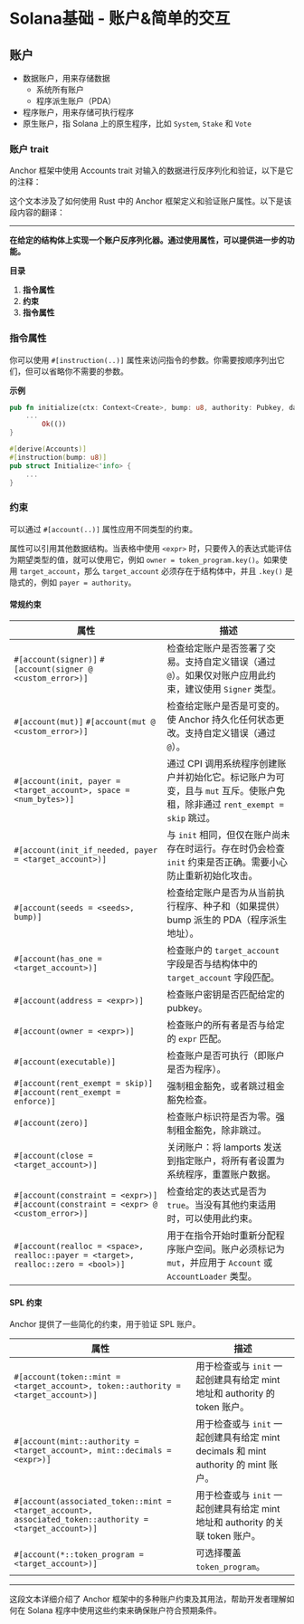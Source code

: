 # Solana基础 - 账户&简单的交互

## 账户

* 数据账户，用来存储数据
    * 系统所有账户
    * 程序派生账户（PDA）
* 程序账户，用来存储可执行程序
* 原生账户，指 Solana 上的原生程序，比如 `System`, `Stake` 和 `Vote`

### 账户 trait

Anchor 框架中使用 Accounts trait 对输入的数据进行反序列化和验证，以下是它的注释：

这个文本涉及了如何使用 Rust 中的 Anchor 框架定义和验证账户属性。以下是该段内容的翻译：

---

**在给定的结构体上实现一个账户反序列化器。通过使用属性，可以提供进一步的功能。**

**目录**

1. **指令属性**
2. **约束**
3. **指令属性**

### 指令属性

你可以使用 `#[instruction(..)]` 属性来访问指令的参数。你需要按顺序列出它们，但可以省略你不需要的参数。

**示例**

```rust
pub fn initialize(ctx: Context<Create>, bump: u8, authority: Pubkey, data: u64) -> anchor_lang::Result<()> {
    ...
        Ok(())
}
```

```rust
#[derive(Accounts)]
#[instruction(bump: u8)]
pub struct Initialize<'info> {
    ...
}
```

### 约束

可以通过 `#[account(..)]` 属性应用不同类型的约束。

属性可以引用其他数据结构。当表格中使用 `<expr>` 时，只要传入的表达式能评估为期望类型的值，就可以使用它，例如
`owner = token_program.key()`。如果使用 `target_account`，那么 `target_account` 必须存在于结构体中，并且 `.key()` 是隐式的，例如
`payer = authority`。

#### 常规约束

| 属性                                                                                   | 描述                                                                             |
|--------------------------------------------------------------------------------------|--------------------------------------------------------------------------------|
| `#[account(signer)]` `#[account(signer @ <custom_error>)]`                           | 检查给定账户是否签署了交易。支持自定义错误（通过 `@`）。如果仅对账户应用此约束，建议使用 `Signer` 类型。                    |
| `#[account(mut)]` `#[account(mut @ <custom_error>)]`                                 | 检查给定账户是否是可变的。使 Anchor 持久化任何状态更改。支持自定义错误（通过 `@`）。                               |
| `#[account(init, payer = <target_account>, space = <num_bytes>)]`                    | 通过 CPI 调用系统程序创建账户并初始化它。标记账户为可变，且与 `mut` 互斥。使账户免租，除非通过 `rent_exempt = skip` 跳过。 |
| `#[account(init_if_needed, payer = <target_account>)]`                               | 与 `init` 相同，但仅在账户尚未存在时运行。存在时仍会检查 `init` 约束是否正确。需要小心防止重新初始化攻击。                  |
| `#[account(seeds = <seeds>, bump)]`                                                  | 检查给定账户是否为从当前执行程序、种子和（如果提供）bump 派生的 PDA（程序派生地址）。                                |
| `#[account(has_one = <target_account>)]`                                             | 检查账户的 `target_account` 字段是否与结构体中的 `target_account` 字段匹配。                       |
| `#[account(address = <expr>)]`                                                       | 检查账户密钥是否匹配给定的 pubkey。                                                          |
| `#[account(owner = <expr>)]`                                                         | 检查账户的所有者是否与给定的 `expr` 匹配。                                                      |
| `#[account(executable)]`                                                             | 检查账户是否可执行（即账户是否为程序）。                                                           |
| `#[account(rent_exempt = skip)]` `#[account(rent_exempt = enforce)]`                 | 强制租金豁免，或者跳过租金豁免检查。                                                             |
| `#[account(zero)]`                                                                   | 检查账户标识符是否为零。强制租金豁免，除非跳过。                                                       |
| `#[account(close = <target_account>)]`                                               | 关闭账户：将 lamports 发送到指定账户，将所有者设置为系统程序，重置账户数据。                                    |
| `#[account(constraint = <expr>)]` `#[account(constraint = <expr> @ <custom_error>)]` | 检查给定的表达式是否为 `true`。当没有其他约束适用时，可以使用此约束。                                         |
| `#[account(realloc = <space>, realloc::payer = <target>, realloc::zero = <bool>)]`   | 用于在指令开始时重新分配程序账户空间。账户必须标记为 `mut`，并应用于 `Account` 或 `AccountLoader` 类型。          |

#### SPL 约束

Anchor 提供了一些简化的约束，用于验证 SPL 账户。

| 属性                                                                                                      | 描述                                                               |
|---------------------------------------------------------------------------------------------------------|------------------------------------------------------------------|
| `#[account(token::mint = <target_account>, token::authority = <target_account>)]`                       | 用于检查或与 `init` 一起创建具有给定 mint 地址和 authority 的 token 账户。            |
| `#[account(mint::authority = <target_account>, mint::decimals = <expr>)]`                               | 用于检查或与 `init` 一起创建具有给定 mint decimals 和 mint authority 的 mint 账户。 |
| `#[account(associated_token::mint = <target_account>, associated_token::authority = <target_account>)]` | 用于检查或与 `init` 一起创建具有给定 mint 地址和 authority 的关联 token 账户。          |
| `#[account(*::token_program = <target_account>)]`                                                       | 可选择覆盖 `token_program`。                                           |

---

这段文本详细介绍了 Anchor 框架中的多种账户约束及其用法，帮助开发者理解如何在 Solana 程序中使用这些约束来确保账户符合预期条件。